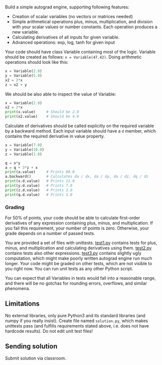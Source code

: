 Build a simple autograd engine, supporting following features:

* Creation of scalar variables (no vectors or matrices needed)
* Simple arithmetical operations plus, minus, multiplication, and division with your scalar values or number constants. Each operation produces a new variable.
* Calculating derivatives of all inputs for given variable.
* Advanced operations: exp, log, tanh for given input

Your code should have class Variable containing most of the logic.
Variable should be created as follows: `x = Variable(47.42)`.
Doing arithmetic operations should look like this:

```python
x = Variable(2.0)
y = Variable(5.0)
x2 = 2*x
z = x2 + y
```

We should be also able to inspect the value of Variable:

```python
x = Variable(2.0)
x2 = 2*x
print(x.value)     # Should be 2.0
print(x2.value)    # Should be 4.0
```

Calculate of derivatives should be called explicitly on the required variable by a backward method.
Each input variable should have a `d` member, which contains the required derivative in value property.

```python
x = Variable(7.0)
y = Variable(10.0)
z = Variable(1.0)

q = x*y
a = q + 3*z + x
print(a.value)     # Prints 80.0
a.backward()       # Calculates da / dx, da / dy, da / dz, dq / dz
print(x.d.value)   # Prints 11.0
print(y.d.value)   # Prints 7.0
print(z.d.value)   # Prints 3.0
print(q.d.value)   # Prints 1.0
```

### Grading

For 50% of points, your code should be able to calculate first-order derivatives of any expression containing plus, minus, and multiplication. If you fail this requirement, your number of points is zero.
Otherwise, your grade depends on a number of passed tests.

You are provided a set of files with unittests. [test1.py](https://raw.githubusercontent.com/usamec/ml2/master/test1.py) contains tests for plus, minus, and multiplication and calculating derivatives using them. [test2.py](https://raw.githubusercontent.com/usamec/ml2/master/test2.py) contains tests also other expressions. [test3.py](https://raw.githubusercontent.com/usamec/ml2/master/test3.py) contains slightly ugly computation, which might make poorly written autograd engine run much longer.
Your code might be graded on other tests, which are not visible to you right now. You can run unit tests as any other Python script.

You can expect that all Variables in tests would fall into a reasonable range, and there will be no gotchas for rounding errors, overflows, and similar phenomena.

## Limitations

No external libraries, only pure Python3 and its standard libraries (and numpy if you really insist).
Create file named `solution.py`, which makes unittests pass (and fulfills requirements stated above, i.e. does not have hardcode results). Do not edit unit test files! 

## Sending solution
Submit solution via classroom.
